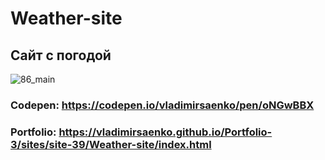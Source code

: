 # Weather-site

## Сайт с погодой

![86_main](https://user-images.githubusercontent.com/56477695/146671557-f208d23f-c19e-42dd-b0ce-12767daf6361.jpg)

### Codepen: https://codepen.io/vladimirsaenko/pen/oNGwBBX

### Portfolio: https://vladimirsaenko.github.io/Portfolio-3/sites/site-39/Weather-site/index.html
